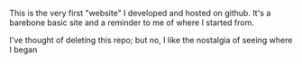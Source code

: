 This is the very first "website" I developed and hosted on github.
It's a barebone basic site and a reminder to me of where I started from.

I've thought of deleting this repo; but no, I like the nostalgia of seeing where I began

